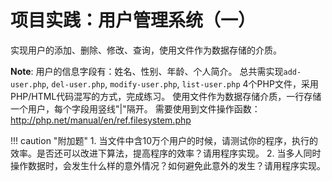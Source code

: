# 项目实践：用户管理系统（一）

实现用户的添加、删除、修改、查询，使用文件作为数据存储的介质。

**Note**:
用户的信息字段有：姓名、性别、年龄、个人简介。
总共需实现`add-user.php`, `del-user.php`, `modify-user.php`, `list-user.php` 4个PHP文件，采用PHP/HTML代码混写的方式，完成练习。
使用文件作为数据存储介质，一行存储一个用户，每个字段用竖线"|"隔开。
需要使用到文件操作函数：http://php.net/manual/en/ref.filesystem.php

!!! caution "附加题"
    1. 当文件中含10万个用户的时候，请测试你的程序，执行的效率。是否还可以改进下算法，提高程序的效率？请用程序实现。
    2. 当多人同时操作数据时，会发生什么样的意外情况？如何避免此意外的发生？请用程序实现。